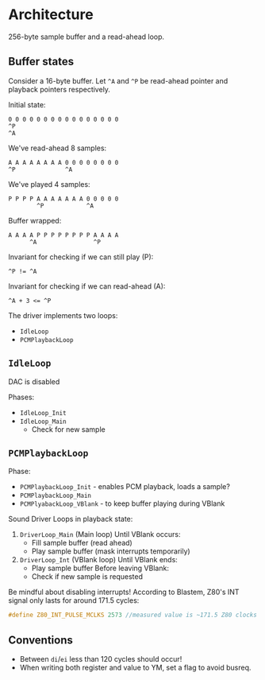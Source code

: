 
# Architecture

256-byte sample buffer and a read-ahead loop.

## Buffer states

Consider a 16-byte buffer.
Let `^A` and `^P` be read-ahead pointer and playback pointers respectively.

Initial state:
	
	0 0 0 0 0 0 0 0 0 0 0 0 0 0 0 0
	^P
	^A

We've read-ahead 8 samples:

	A A A A A A A A 0 0 0 0 0 0 0 0
	^P				^A

We've played 4 samples:

	P P P P A A A A A A A 0 0 0 0 0
			^P            ^A	

Buffer wrapped:

	A A A A P P P P P P P P A A A A
		  ^A                ^P

Invariant for checking if we can still play (P):

	^P != ^A

Invariant for checking if we can read-ahead (A):

	^A + 3 <= ^P	


The driver implements two loops:
- `IdleLoop`
- `PCMPlaybackLoop`

## `IdleLoop`

DAC is disabled

Phases:
- `IdleLoop_Init`
- `IdleLoop_Main`
	- Check for new sample

## `PCMPlaybackLoop`

Phase:
- `PCMPlaybackLoop_Init` - enables PCM playback, loads a sample?
- `PCMPlaybackLoop_Main`
- `PCMPlyabackLoop_VBlank` - to keep buffer playing during VBlank


Sound Driver Loops in playback state:
1. `DriverLoop_Main` (Main loop)
	Until VBlank occurs:
	- Fill sample buffer (read ahead)
	- Play sample buffer (mask interrupts temporarily)
2. `DriverLoop_Int` (VBlank loop)
	Until VBlank ends:
	- Play sample buffer
	Before leaving VBlank:
	- Check if new sample is requested

Be mindful about disabling interrupts!
According to Blastem, Z80's INT signal only lasts for around 171.5 cycles:

```c
#define Z80_INT_PULSE_MCLKS 2573 //measured value is ~171.5 Z80 clocks
```

## Conventions

- Between `di`/`ei` less than 120 cycles should occur!
- When writing both register and value to YM, set a flag to avoid busreq.
